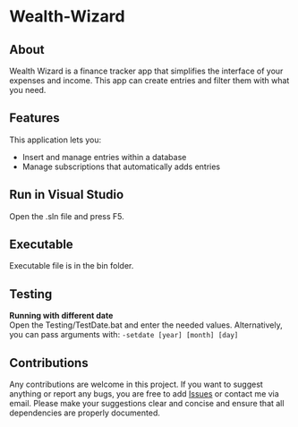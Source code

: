 # Wealth-Wizard
## About
Wealth Wizard is a finance tracker app that simplifies the interface of your expenses and income. This app can create entries and filter them with what you need.

## Features
This application lets you:
 - Insert and manage entries within a database
 - Manage subscriptions that automatically adds entries

## Run in Visual Studio
Open the .sln file and press F5.

## Executable
Executable file is in the bin folder.

## Testing
**Running with different date**\
Open the Testing/TestDate.bat and enter the needed values.
Alternatively, you can pass arguments with: `-setdate [year] [month] [day]`


## Contributions
Any contributions are welcome in this project. If you want to suggest anything or report any bugs, you are free to add
[Issues](https://github.com/Ultra8Gaming/Wealth-Wizard/issues) or contact me via email.
Please make your suggestions clear and concise and ensure that all dependencies are properly documented.
